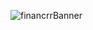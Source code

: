 ![financrrBanner](https://github.com/financrr/frontend/assets/48297101/4ce75df4-ab44-4e71-a200-69fc0c3522cb)
